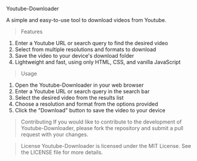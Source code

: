 Youtube-Downloader

A simple and easy-to-use tool to download videos from Youtube.

> Features

1. Enter a Youtube URL or search query to find the desired video
2. Select from multiple resolutions and formats to download
3. Save the video to your device's download folder
4. Lightweight and fast, using only HTML, CSS, and vanilla JavaScript

> Usage

1. Open the Youtube-Downloader in your web browser
2. Enter a Youtube URL or search query in the search bar
3. Select the desired video from the results list
4. Choose a resolution and format from the options provided
5. Click the "Download" button to save the video to your device

> Contributing
If you would like to contribute to the development of Youtube-Downloader, please fork the repository and submit a pull request with your changes.

> License
Youtube-Downloader is licensed under the MIT License. See the LICENSE file for more details.
